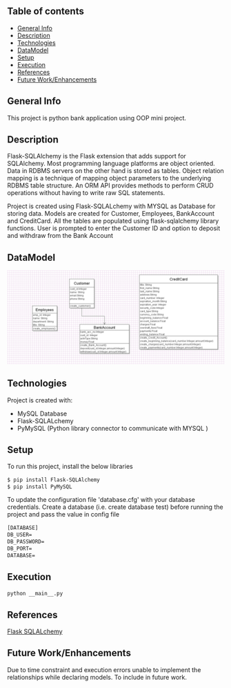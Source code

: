 ## Table of contents
* [General Info](#general-info)
* [Description](#description)
* [Technologies](#technologies)
* [DataModel](#datamodel)
* [Setup](#setup)
* [Execution](#execution)
* [References](#references)
* [Future Work/Enhancements](#Enhancements)

## General Info
This project is python bank application using OOP mini project.

## Description
Flask-SQLAlchemy is the Flask extension that adds support for SQLAlchemy. Most programming language platforms are object oriented. Data in RDBMS servers on the other hand is stored as tables. Object relation mapping is a technique of mapping object parameters to the underlying RDBMS table structure. An ORM API provides methods to perform CRUD operations without having to write raw SQL statements.


Project is created using Flask-SQLALchemy with MYSQL as Database for storing data. Models are created for Customer, Employees, BankAccount and CreditCard. All the tables are populated using flask-sqlalchemy library functions. User is prompted to enter the Customer ID and option to deposit and withdraw from the Bank Account


## DataModel
![Alt text](/screenshot/datamodel/DataModel.PNG?raw=true "Data Model")

## Technologies
Project is created with:
* MySQL Database
* Flask-SQLALchemy
* PyMySQL (Python library connector to communicate with MYSQL )


## Setup
To run this project, install the below libraries

```
$ pip install Flask-SQLAlchemy
$ pip install PyMySQL

```

To update the configuration file 'database.cfg' with your database credentials. Create a database (i.e. create database test) before running the project and pass the value in config file

```
[DATABASE]
DB_USER=
DB_PASSWORD=
DB_PORT=
DATABASE=

```


## Execution

```
python __main__.py

```

## References
[Flask SQLALchemy](https://flask-sqlalchemy.palletsprojects.com/en/2.x/)

## Future Work/Enhancements
Due to time constraint and execution errors unable to implement the relationships while declaring models. To include in future work.
